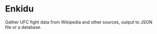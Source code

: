 # Enkidu

Gather UFC fight data from Wikipedia and other sources, output to JSON file or a database.